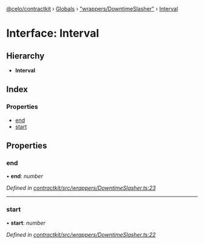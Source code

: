 [@celo/contractkit](../README.md) › [Globals](../globals.md) › ["wrappers/DowntimeSlasher"](../modules/_wrappers_downtimeslasher_.md) › [Interval](_wrappers_downtimeslasher_.interval.md)

# Interface: Interval

## Hierarchy

* **Interval**

## Index

### Properties

* [end](_wrappers_downtimeslasher_.interval.md#end)
* [start](_wrappers_downtimeslasher_.interval.md#start)

## Properties

###  end

• **end**: *number*

*Defined in [contractkit/src/wrappers/DowntimeSlasher.ts:23](https://github.com/celo-org/celo-monorepo/blob/master/packages/sdk/contractkit/src/wrappers/DowntimeSlasher.ts#L23)*

___

###  start

• **start**: *number*

*Defined in [contractkit/src/wrappers/DowntimeSlasher.ts:22](https://github.com/celo-org/celo-monorepo/blob/master/packages/sdk/contractkit/src/wrappers/DowntimeSlasher.ts#L22)*

